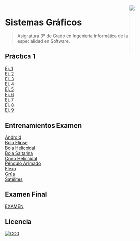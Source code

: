 <img src="https://secretariageneral.ugr.es/pages/ivc/descarga/_img/vertical/ugrmarca01color_2/!/download" align="right" width="20%" />

# Sistemas Gráficos
> Asignatura 3º de Grado en Ingeniería Informática de la especialidad en Software.

## Práctica 1

[Ej. 1](https://victorrubia.github.io/SG_UGR/P1/ejer_1/)  
[Ej. 2](https://victorrubia.github.io/SG_UGR/P1/ejer_2/)  
[Ej. 3](https://victorrubia.github.io/SG_UGR/P1/ejer_3/)  
[Ej. 4](https://victorrubia.github.io/SG_UGR/P1/ejer_4/)  
[Ej. 5](https://victorrubia.github.io/SG_UGR/P1/ejer_5/)  
[Ej. 6](https://victorrubia.github.io/SG_UGR/P1/ejer_6/)  
[Ej. 7](https://victorrubia.github.io/SG_UGR/P1/ejer_7/)  
[Ej. 8](https://victorrubia.github.io/SG_UGR/P1/ejer_8/)  
[Ej. 9](https://victorrubia.github.io/SG_UGR/P1/ejer_9/)  

## Entrenamientos Examen

[Android](https://victorrubia.github.io/SG_UGR/P1/Entrenamiento%20Examen/android/)  
[Bola Elipse](https://victorrubia.github.io/SG_UGR/P1/Entrenamiento%20Examen/bola_elipse/)  
[Bola Helicoidal](https://victorrubia.github.io/SG_UGR/P1/Entrenamiento%20Examen/bola_helicoidal/)  
[Bola Saltarina](https://victorrubia.github.io/SG_UGR/P1/Entrenamiento%20Examen/bola_saltarina/)  
[Cono Helicoidal](https://victorrubia.github.io/SG_UGR/P1/Entrenamiento%20Examen/cono_helicoidal/)  
[Péndulo Animado](https://victorrubia.github.io/SG_UGR/P1/Entrenamiento%20Examen/ejer_pendulo_animado/)  
[Flexo](https://victorrubia.github.io/SG_UGR/P1/Entrenamiento%20Examen/flexo/)  
[Grúa](https://victorrubia.github.io/SG_UGR/P1/Entrenamiento%20Examen/grua/)  
[Satélites](https://victorrubia.github.io/SG_UGR/P1/Entrenamiento%20Examen/satelites/)  

## Examen Final

[EXAMEN](https://victorrubia.github.io/SG_UGR/P1/EXAMEN/)

## Licencia

[![CC0](https://licensebuttons.net/l/by-nc-nd/4.0/88x31.png)](https://creativecommons.org/publicdomain/zero/1.0/)
